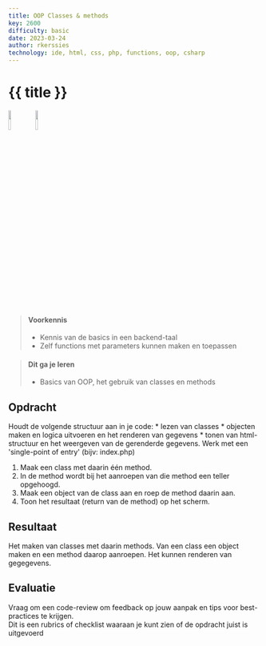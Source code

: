 ```yaml
---
title: OOP Classes & methods
key: 2600
difficulty: basic
date: 2023-03-24
author: rkerssies
technology: ide, html, css, php, functions, oop, csharp
---
```


# {{ title }}

<img src="{{ '/_assets/api/PHP-logo.png' | url }}" style="width:10%;">
<img src="{{ '/_assets/api/c-sharp.png' | url }}" style="width:10%;">

> #### Voorkennis
> * Kennis van de basics in een backend-taal
> * Zelf functions met parameters kunnen maken en toepassen  

> #### Dit ga je leren
> * Basics van OOP, het gebruik van classes en methods


## Opdracht
Houdt de volgende structuur aan in je code:
    * lezen van classes
    * objecten maken en logica uitvoeren en het renderen van gegevens
    * tonen van html-structuur en het weergeven van de gerenderde gegevens.
Werk met een 'single-point of entry' (bijv: index.php)

1. Maak een class met daarin één method. <br>
2. In de method wordt bij het aanroepen van die method een teller opgehoogd.<br>
3. Maak een object van de class aan en roep de method daarin aan. 
4. Toon het resultaat (return van de method) op het scherm.

## Resultaat
Het maken van classes met daarin methods. 
Van een class een object maken en een method daarop aanroepen.
Het kunnen renderen van gegegevens.

## Evaluatie
Vraag om een code-review om feedback op jouw aanpak en tips voor best-practices te krijgen.<br>
Dit is een rubrics of checklist waaraan je kunt zien of de opdracht juist is uitgevoerd
